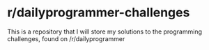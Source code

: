 # r/dailyprogrammer-challenges
This is a repository that I will store my solutions to the programming challenges, found on /r/dailyprogrammer
